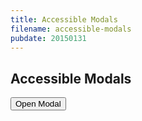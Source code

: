 ```yaml
---
title: Accessible Modals
filename: accessible-modals
pubdate: 20150131 
---
```


<h2 data-page-title="Accessible Modals">Accessible Modals</h2>

<button data-opens-modal="test_modal" type="button">Open Modal</button>